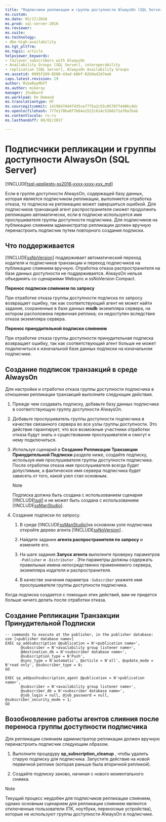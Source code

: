```yaml
---
title: "Подписчики репликации и группы доступности AlwaysOn (SQL Server) | Документы Майкрософт"
ms.custom: 
ms.date: 05/17/2016
ms.prod: sql-server-2016
ms.reviewer: 
ms.suite: 
ms.technology:
- dbe-high-availability
ms.tgt_pltfrm: 
ms.topic: article
helpviewer_keywords:
- failover subscribers with AlwaysOn
- Availability Groups [SQL Server], interoperability
- replication [SQL Server], AlwaysOn Availability Groups
ms.assetid: 0995f269-0580-43ed-b8bf-02b9ad2d7ee6
caps.latest.revision: 19
author: MikeRayMSFT
ms.author: mikeray
manager: jhubbard
ms.workload: On Demand
ms.translationtype: HT
ms.sourcegitcommit: 1419847dd47435cef775a2c55c0578ff4406cddc
ms.openlocfilehash: 777e170ba0f7b64a1522c614c52661f1a70a7bab
ms.contentlocale: ru-ru
ms.lasthandoff: 08/02/2017

---
```

# <a name="replication-subscribers-and-always-on-availability-groups-sql-server"></a>Подписчики репликации и группы доступности AlwaysOn (SQL Server)
[!INCLUDE[tsql-appliesto-ss2016-xxxx-xxxx-xxx_md](../../../includes/tsql-appliesto-ss2016-xxxx-xxxx-xxx-md.md)]

  Если в группе доступности AlwaysOn, содержащей базу данных, которая является подписчиком репликации, выполняется отработка отказа, то подписка на репликацию может завершиться ошибкой. Для подписчиков транзакций агент распространителя сможет продолжить репликацию автоматически, если в подписке используется имя прослушивателя группы доступности подписчика. Для подписчиков на публикацию слиянием администратор репликации должен вручную перенастроить подписчик путем повторного создания подписки.  
  
## <a name="what-is-supported"></a>Что поддерживается  
 [!INCLUDE[ssNoVersion](../../../includes/ssnoversion-md.md)] поддерживает автоматический переход издателя и подписчиков транзакции и переход подписчиков на публикацию слиянием вручную. Отработка отказа распространителя на базе данных доступности не поддерживается. AlwaysOn нельзя объединять со сценариями Websync и ssNoVersion Compact.  
  
 **Перенос подписки слиянием по запросу**  
  
 При отработке отказа группы доступности подписка по запросу возвращает ошибку, так как соответствующий агент не может найти задания, сохраненные в базе данных **msdb** экземпляра сервера, на котором расположена первичная реплика; он недоступен вследствие отказа экземпляра сервера.  
  
 **Перенос принудительной подписки слиянием**  
  
 При отработке отказа группы доступности принудительная подписка возвращает ошибку, так как соответствующий агент больше не может подключиться к изначальной базе данных подписки на изначальном подписчике.  
  
## <a name="how-to-create-transactional-subscription-in-an-always-on-environment"></a>Создание подписок транзакций в среде AlwaysOn  
 Для настройки и отработки отказа группы доступности подписчика в отношении репликации транзакций выполните следующие действия.  
  
1.  Прежде чем создавать подписку, добавьте базу данных подписчика в соответствующую группу доступности AlwaysOn.  
  
2.  Добавьте прослушиватель группы доступности подписчика в качестве связанного сервера во все узлы группы доступности. Это действие гарантирует, что все возможные участники отработки отказа будут знать о существовании прослушивателя и смогут к нему подключиться.  
  
3.  Используя сценарий в **Создание Репликации Транзакции Принудительной Подписки** разделе ниже, создайте подписку, используя имя прослушивателя группы доступности подписчика. После отработки отказа имя прослушивателя всегда будет допустимым, а фактическое имя сервера подписчика будет зависеть от того, какой узел стал основным.  
  
    > [!NOTE]  
    >  Подписка должна быть создана с использованием сценария [!INCLUDE[tsql](../../../includes/tsql-md.md)] и не может быть создана с использованием [!INCLUDE[ssManStudio](../../../includes/ssmanstudio-md.md)].  
  
4.  Создание подписки по запросу.  
  
    1.  В среде [!INCLUDE[ssManStudio](../../../includes/ssmanstudio-md.md)]на основном узле подписчика откройте дерево агента [!INCLUDE[ssNoVersion](../../../includes/ssnoversion-md.md)] .  
  
    2.  Найдите задание **агента распространителя по запросу** и измените его.  
  
    3.  На шаге задания **Запуск агента** выполните проверку параметров `-Publisher` и `-Distributor` . Эти параметры должны содержать правильные имена непосредственно применяемого сервера, экземпляра издателя и распространителя.  
  
    4.  В качестве значения параметра `-Subscriber` укажите имя прослушивателя группы доступности подписчика.  
  
 Когда подписка создается с помощью этих действий, вам не придется больше ничего делать после отработки отказа.  
  
## <a name="creating-a-transactional-replication-push-subscription"></a>Создание Репликации Транзакции Принудительной Подписки  
  
```  
-- commands to execute at the publisher, in the publisher database:  
use [<publisher database name>]  
EXEC sp_addsubscription @publication = N'<publication name>',   
       @subscriber = N'<availability group listener name>',   
       @destination_db = N'<subscriber database name>',   
       @subscription_type = N'Push',   
       @sync_type = N'automatic', @article = N'all', @update_mode = N'read only', @subscriber_type = 0;  
GO  
  
EXEC sp_addpushsubscription_agent @publication = N'<publication name>',   
       @subscriber = N'<availability group listener name>',   
       @subscriber_db = N'<subscriber database name>',   
       @job_login = null, @job_password = null, @subscriber_security_mode = 1;  
GO  
```  
  
## <a name="to-resume-the-merge-agents-after-the-availability-group-of-the-subscriber-fails-over"></a>Возобновление работы агентов слияния после переноса группы доступности подписчика  
 Для репликации слиянием администратор репликации должен вручную перенастроить подписчик следующим образом.  
  
1.  Выполните процедуру **sp_subscription_cleanup** , чтобы удалить старую подписку для подписчика. Запустите действие на новой первичной реплике (которая раньше была вторичной репликой).  
  
2.  Создайте подписку заново, начиная с нового моментального снимка.  
  
> [!NOTE]  
>  Текущий процесс неудобен для подписчиков репликации слиянием, однако основным сценарием для репликации слиянием являются отключенные пользователи (ПК, ноутбуки, переносные устройства), которые не используют группы доступности AlwaysOn в подписчике.  
  
  

